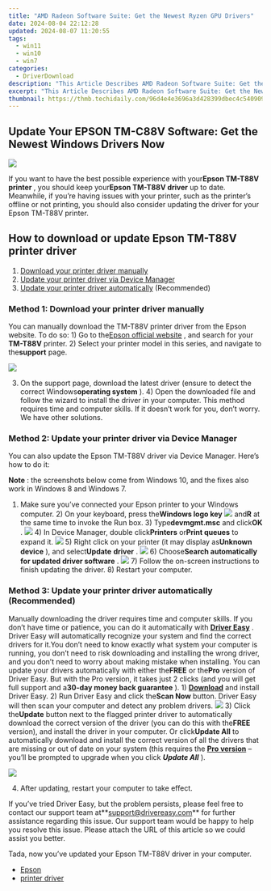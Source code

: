 ```yaml
---
title: "AMD Radeon Software Suite: Get the Newest Ryzen GPU Drivers"
date: 2024-08-04 22:12:28
updated: 2024-08-07 11:20:55
tags:
  - win11
  - win10
  - win7
categories:
  - DriverDownload
description: "This Article Describes AMD Radeon Software Suite: Get the Newest Ryzen GPU Drivers"
excerpt: "This Article Describes AMD Radeon Software Suite: Get the Newest Ryzen GPU Drivers"
thumbnail: https://thmb.techidaily.com/96d4e4e3696a3d428399dbec4c54090942565cd5b197d0762ff7457e8ce649a0.jpg
---
```


## Update Your EPSON TM-C88V Software: Get the Newest Windows Drivers Now

![](https://images.drivereasy.com/wp-content/uploads/2018/06/img_5b2a08c29555c.jpg)

 If you want to have the best possible experience with your**Epson TM-T88V printer** , you should keep your**Epson TM-T88V driver** up to date. Meanwhile, if you’re having issues with your printer, such as the printer’s offline or not printing, you should also consider updating the driver for your Epson TM-T88V printer.

## How to download or update Epson TM-T88V printer driver

1. [Download your printer driver manually](https://tools.techidaily.com/drivereasy/download/)
2. [Update your printer driver via Device Manager](https://tools.techidaily.com/drivereasy/download/)
3. [Update your printer driver automatically](https://tools.techidaily.com/drivereasy/download/) (Recommended)

### Method 1: Download your printer driver manually

 You can manually download the TM-T88V printer driver from the Epson website. To do so:  1) Go to the[Epson official website](https://epson.com/usa) , and search for your **TM-T88V** printer.  2) Select your printer model in this series, and navigate to the**support** page.

![](https://images.drivereasy.com/wp-content/uploads/2018/06/img_5b2a058b19d41.jpg)

 3) On the support page, download the latest driver (ensure to detect the correct Windows**operating system** ).  4) Open the downloaded file and follow the wizard to install the driver in your computer.  This method requires time and computer skills. If it doesn’t work for you, don’t worry. We have other solutions.

### Method 2: Update your printer driver via Device Manager

 You can also update the Epson TM-T88V driver via Device Manager. Here’s how to do it:

**Note** : the screenshots below come from Windows 10, and the fixes also work in Windows 8 and Windows 7.

 1) Make sure you’ve connected your Epson printer to your Windows computer.  2) On your keyboard, press the**Windows logo key** ![](https://images.drivereasy.com/wp-content/uploads/2017/09/img_59b0b16974940.png)  and**R** at the same time to invoke the Run box.  3) Type**devmgmt.msc** and click**OK** . ![](https://images.drivereasy.com/wp-content/uploads/2018/06/img_5b1f85504ee6f.jpg)  4) In Device Manager, double click**Printers** or**Print queues** to expand it. ![](https://images.drivereasy.com/wp-content/uploads/2018/06/img_5b17a74442076.png)  5) Right click on your printer (it may display as**Unknown device** ), and select**Update** **driver** . ![](https://images.drivereasy.com/wp-content/uploads/2018/06/img_5b17a789b323b.png)  6) Choose**Search automatically for updated driver software** . ![](https://images.drivereasy.com/wp-content/uploads/2018/06/img_5b17a7a82a61c.jpg)  7) Follow the on-screen instructions to finish updating the driver. 8) Restart your computer.

### Method 3:  Update your printer driver automatically (Recommended)

 Manually downloading the driver requires time and computer skills. If you don’t have time or patience, you can do it automatically with **[Driver Easy](https://tools.techidaily.com/drivereasy/download/)**  .  Driver Easy will automatically recognize your system and find the correct drivers for it.You don’t need to know exactly what system your computer is running, you don’t need to risk downloading and installing the wrong driver, and you don’t need to worry about making mistake when installing.  You can update your drivers automatically with either the**FREE** or the**Pro** version of Driver Easy. But with the Pro version, it takes just 2 clicks (and you will get full support and a**30-day money back guarantee** ).  1) **[Download](https://tools.techidaily.com/drivereasy/download/)**  and install Driver Easy.  2) Run Driver Easy and click the**Scan Now** button. Driver Easy will then scan your computer and detect any problem drivers. ![](https://images.drivereasy.com/wp-content/uploads/2018/06/img_5b20bf24ea7df.jpg)  3) Click the**Update** button next to the flagged printer driver to automatically download the correct version of the driver (you can do this with the**FREE** version), and install the driver in your computer.  Or click**Update All** to automatically download and install the correct version of all the drivers that are missing or out of date on your system (this requires the **[Pro version](https://tools.techidaily.com/drivereasy/download/)**  – you’ll be prompted to upgrade when you click **_Update All_** ).

![](https://images.drivereasy.com/wp-content/uploads/2018/06/img_5b2a083600a79.jpg)

 4) After updating, restart your computer to take effect.

 If you’ve tried Driver Easy, but the problem persists, please feel free to contact our support team at**<support@drivereasy.com>** for further assistance regarding this issue. Our support team would be happy to help you resolve this issue. Please attach the URL of this article so we could assist you better.

  Tada, now you’ve updated your Epson TM-T88V driver in your computer.

* [Epson](https://tools.techidaily.com/drivereasy/download/)
* [printer driver](https://tools.techidaily.com/drivereasy/download/)

<ins class="adsbygoogle"
     style="display:block"
     data-ad-format="autorelaxed"
     data-ad-client="ca-pub-7571918770474297"
     data-ad-slot="1223367746"></ins>



<ins class="adsbygoogle"
     style="display:block"
     data-ad-client="ca-pub-7571918770474297"
     data-ad-slot="8358498916"
     data-ad-format="auto"
     data-full-width-responsive="true"></ins>
